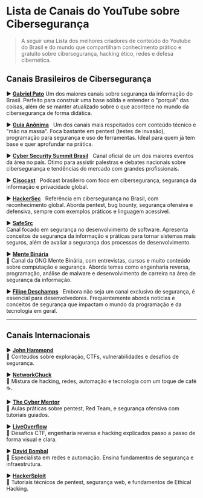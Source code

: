 # Lista de Canais do YouTube sobre Cibersegurança

> A seguir uma Lista dos melhores criadores de conteúdo do Youtube do Brasil e do mundo que compartilham conhecimento prático e gratuito sobre cibersegurança, hacking ético, redes e defesa cibernética.

## Canais Brasileiros de Cibersegurança

▶️ **[Gabriel Pato](https://www.youtube.com/c/GabrielPato)**
Um dos maiores canais sobre segurança da informação do Brasil. Perfeito para construir uma base sólida e entender o "porquê" das coisas, além de se manter atualizado sobre o que acontece no mundo da cibersegurança de forma didática.

▶️ **[Guia Anônima](https://www.youtube.com/@guianonima)**  
Um dos canais mais respeitados com conteúdo técnico e "mão na massa". Foca bastante em pentest (testes de invasão), programação para segurança e uso de ferramentas. Ideal para quem já tem base e quer aprofundar na prática.


▶️ **[Cyber Security Summit Brasil](https://www.youtube.com/@CyberSecuritySummitBrasil)**  
Canal oficial de um dos maiores eventos da área no país. Ótimo para assistir palestras e debates nacionais sobre cibersegurança e tendências do mercado com grandes profissionais.


▶️ **[Cisocast](https://www.youtube.com/@cisocast)**  
Podcast brasileiro com foco em cibersegurança, segurança da informação e privacidade global.

▶️ **[HackerSec](https://www.youtube.com/@HackerSec)**  
Referência em cibersegurança no Brasil, com reconhecimento global. Aborda pentest, bug bounty, segurança ofensiva e defensiva, sempre com exemplos práticos e linguagem acessível.


▶️ **[SafeSrc](https://www.youtube.com/@safesrc)**  
Canal focado em segurança no desenvolvimento de software. Apresenta conceitos de segurança da informação e práticas para tornar sistemas mais seguros, além de avaliar a segurança dos processos de desenvolvimento.

▶️ **[Mente Binária](https://www.youtube.com/@mentebinaria)**  
💬 Canal da ONG Mente Binária, com entrevistas, cursos e muito conteúdo sobre computação e segurança. Aborda temas como engenharia reversa, programação, análise de malware e desenvolvimento de carreira na área de segurança da informação.


▶️ **[Filipe Deschamps](https://www.youtube.com/@FilipeDeschamps)**  
Embora não seja um canal exclusivo de segurança, é essencial para desenvolvedores. Frequentemente aborda notícias e conceitos de segurança que impactam o mundo da programação e da tecnologia em geral.



---

## Canais Internacionais

▶️ **[John Hammond](https://www.youtube.com/c/JohnHammond010)**  
💬 Conteúdos sobre exploração, CTFs, vulnerabilidades e desafios de segurança.

 

▶️ **[NetworkChuck](https://www.youtube.com/c/NetworkChuck)**  
💬 Mistura de hacking, redes, automação e tecnologia com um toque de café ☕.

 

▶️ **[The Cyber Mentor](https://www.youtube.com/c/TheCyberMentor)**  
💬 Aulas práticas sobre pentest, Red Team, e segurança ofensiva com tutoriais guiados.

 

▶️ **[LiveOverflow](https://www.youtube.com/c/LiveOverflow)**  
💬 Desafios CTF, engenharia reversa e hacking explicados passo a passo de forma visual e clara.

 

▶️ **[David Bombal](https://www.youtube.com/c/DavidBombal)**  
💬 Especialista em redes e automação. Ensina fundamentos de segurança e infraestrutura.

 

▶️ **[HackerSploit](https://www.youtube.com/c/HackerSploit)**  
💬 Tutoriais técnicos de pentest, segurança web, e fundamentos de Ethical Hacking.


 
